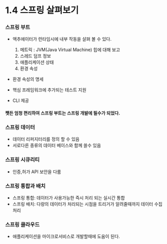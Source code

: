 # 1.4 스프링 살펴보기

### 스프링 부트

- 액추에이터가 런타임시에 내부 작동을 살펴 볼 수 있다.
  1. 메트릭 : JVM(Java Virtual Machine) 힙에 대해 보고
  2. 스레드 덤프 정보
  3. 애플리케이션 상태 
  4. 환경 속성

- 환경 속성의 명세 
- 핵심 프레임워크에 추가되는 테스트 지원
- CLI 제공

#### 쨋든 엄청 편리하여 스프링 부트는 스프링 개발에 필수가 되었다.

### 스프링 데이터

- 데이터 리퍼지터리를 정의 할 수 있음
- 서로다른 종류의 데이터 베이스와 함께 쓸수 있음

### 스프링 시큐리티

- 인증,허가 API 보안을 다룸

### 스프링 통합과 배치

- 스프링 통합: 데이터가 사용가능한 즉시 처리 되는 실시간 통합
- 스프링 배치: 다량의 데이터가 처리되는 시점을 트리거가 알려줄때까지 데이터 수집처리

### 스프링 클라우드  
- 애플리케이션을 마이크로서비스로 개발할때에 도움이 된다. 


